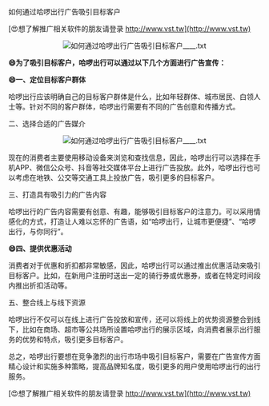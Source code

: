 如何通过哈啰出行广告吸引目标客户

[😍想了解推广相关软件的朋友请登录 http://www.vst.tw](http://www.vst.tw)

 <center><img src="https://vst.tw/MP4/tuiguang/png/2.png" alt="如何通过哈啰出行广告吸引目标客户____.txt"></center>

**😄为了吸引目标客户，哈啰出行可以通过以下几个方面进行广告宣传：**

**😄一、定位目标客户群体**

哈啰出行应该明确自己的目标客户群体是什么，比如年轻群体、城市居民、白领人士等。针对不同的客户群体，哈啰出行需要有不同的广告创意和传播方式。

二、选择合适的广告媒介

 <center><img src="https://vst.tw/MP4/tuiguang/png/0.png" alt="如何通过哈啰出行广告吸引目标客户____.txt"></center>

现在的消费者主要使用移动设备来浏览和查找信息，因此，哈啰出行可以选择在手机APP、微信公众号、抖音等社交媒体平台上进行广告投放。此外，哈啰出行也可以考虑在地铁、公交等交通工具上投放广告，吸引更多的目标客户。

三、打造具有吸引力的广告内容

哈啰出行的广告内容需要有创意、有趣，能够吸引目标客户的注意力。可以采用情感化的方式，打造让人难以忘怀的广告语，如“哈啰出行，让城市更便捷”、“哈啰出行，与你同行”。

**😄四、提供优惠活动**

消费者对于优惠和折扣都非常敏感，因此，哈啰出行可以通过推出优惠活动来吸引目标客户。比如，在新用户注册时送出一定的骑行券或优惠券，或者在特定时间段内推出折扣活动等。

五、整合线上与线下资源

哈啰出行不仅可以在线上进行广告投放和宣传，还可以将线上的优势资源整合到线下，比如在商场、超市等公共场所设置哈啰出行的展示区域，向消费者展示出行服务的优势和特点，吸引更多目标客户。

总之，哈啰出行要想在竞争激烈的出行市场中吸引目标客户，需要在广告宣传方面精心设计和实施多种策略，提高品牌知名度，吸引更多的用户使用哈啰出行的出行服务。

[😍想了解推广相关软件的朋友请登录 http://www.vst.tw](http://www.vst.tw)



